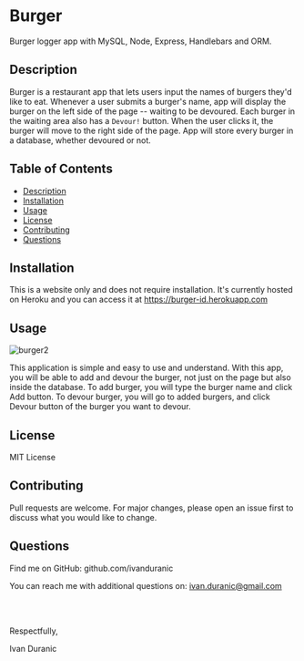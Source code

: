 # Burger

Burger logger app with MySQL, Node, Express, Handlebars and ORM.

## Description

Burger is a restaurant app that lets users input the names of burgers they'd like to eat. Whenever a user submits a burger's name, app will display the burger on the left side of the page -- waiting to be devoured. Each burger in the waiting area also has a `Devour!` button. When the user clicks it, the burger will move to the right side of the page. App will store every burger in a database, whether devoured or not.

## Table of Contents

- [Description](#description)
- [Installation](#installation)
- [Usage](#usage)
- [License](#license)
- [Contributing](#contributing)
- [Questions](#questions)

## Installation

This is a website only and does not require installation. It's currently hosted on Heroku and you can access it at https://burger-id.herokuapp.com

## Usage

![burger2](https://user-images.githubusercontent.com/61889668/104797582-4d129200-578d-11eb-8425-1b96e7de3ee5.png)

This application is simple and easy to use and understand. With this app, you will be able to add and devour the burger, not just on the page but also inside the database. To add burger, you will type the burger name and click Add button. To devour burger, you will go to added burgers, and click Devour button of the burger you want to devour.

## License

MIT License

## Contributing

Pull requests are welcome. For major changes, please open an issue first to discuss what you would like to change.

## Questions

Find me on GitHub: github.com/ivanduranic

You can reach me with additional questions on: ivan.duranic@gmail.com

<br><br>

Respectfully,

Ivan Duranic
